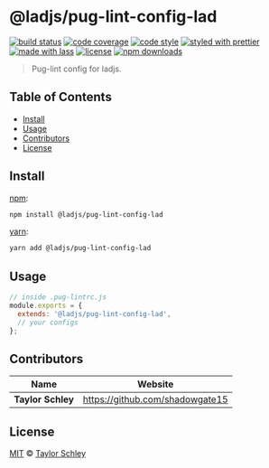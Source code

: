 # @ladjs/pug-lint-config-lad

[![build status]()]()
[![code coverage](https://img.shields.io/codecov/c/github/ladjs/pug-lint-config-lad.svg)](https://codecov.io/gh/ladjs/pug-lint-config-lad)
[![code style](https://img.shields.io/badge/code_style-XO-5ed9c7.svg)](https://github.com/sindresorhus/xo)
[![styled with prettier](https://img.shields.io/badge/styled_with-prettier-ff69b4.svg)](https://github.com/prettier/prettier)
[![made with lass](https://img.shields.io/badge/made_with-lass-95CC28.svg)](https://lass.js.org)
[![license](https://img.shields.io/github/license/ladjs/pug-lint-config-lad.svg)](LICENSE)
[![npm downloads](https://img.shields.io/npm/dt/@ladjs/pug-lint-config-lad.svg)](https://npm.im/@ladjs/pug-lint-config-lad)

> Pug-lint config for ladjs.


## Table of Contents

* [Install](#install)
* [Usage](#usage)
* [Contributors](#contributors)
* [License](#license)


## Install

[npm][]:

```sh
npm install @ladjs/pug-lint-config-lad
```

[yarn][]:

```sh
yarn add @ladjs/pug-lint-config-lad
```


## Usage

```js
// inside .pug-lintrc.js
module.exports = {
  extends: '@ladjs/pug-lint-config-lad',
  // your configs
};
```


## Contributors

| Name              | Website                           |
| ----------------- | --------------------------------- |
| **Taylor Schley** | <https://github.com/shadowgate15> |


## License

[MIT](LICENSE) © [Taylor Schley](https://github.com/shadowgate15)


##

[npm]: https://www.npmjs.com/

[yarn]: https://yarnpkg.com/
